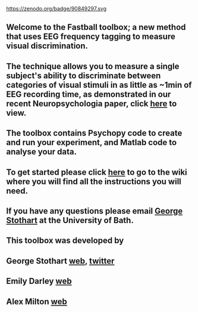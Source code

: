 https://zenodo.org/badge/90849297.svg

## Welcome to the Fastball toolbox; a new method that uses EEG frequency tagging to measure visual discrimination.

## The technique allows you to measure a single subject's ability to discriminate between categories of visual stimuli in as little as ~1min of EEG recording time, as demonstrated in our recent Neuropsychologia paper, click <a href="http://www.sciencedirect.com/science/article/pii/S0028393217302002">here</a> to view.

## The toolbox contains Psychopy code to create and run your experiment, and Matlab code to analyse your data. 

## To get started please click <a href="https://github.com/gstothart/Fastball/wiki">here</a> to go to the wiki where you will find all the instructions you will need.

## If you have any questions please email <a href="mailto:G.Stothart@bath.ac.uk">George Stothart</a> at the University of Bath. 

## This toolbox was developed by

## George Stothart <a href="http://www.bath.ac.uk/psychology/staff/george-stothart/index.html">web</a>,  <a href= "https://twitter.com/GStothart">twitter</a>
## Emily Darley <a href="http://www.bris.ac.uk/expsych/people/emily-j-darley/index.html">web</a>
## Alex Milton <a href="https://www.southampton.ac.uk/psychology/about/staff/amm1a15.page">web</a>































